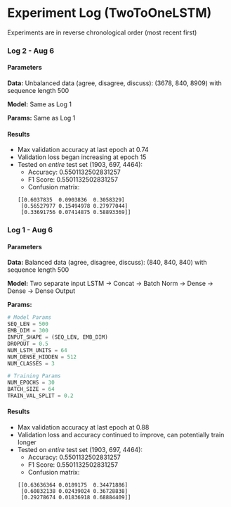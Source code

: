 # Experiment Log (TwoToOneLSTM)
Experiments are in reverse chronological order (most recent first)

### Log 2 - Aug 6
#### Parameters

**Data:** Unbalanced data (agree, disagree, discuss): (3678, 840, 8909) with sequence length 500

**Model:** Same as Log 1

**Params:** Same as Log 1

#### Results

* Max validation accuracy at last epoch at 0.74
* Validation loss began increasing at epoch 15
* Tested on *entire* test set (1903, 697, 4464):
    * Accuracy: 0.5501132502831257
    * F1 Score: 0.5501132502831257
    * Confusion matrix:
    ```
    [[0.6037835  0.0903836  0.3058329]
     [0.56527977 0.15494978 0.27977044]
     [0.33691756 0.07414875 0.58893369]]
    ```

### Log 1 - Aug 6
#### Parameters

**Data:** Balanced data (agree, disagree, discuss): (840, 840, 840) with sequence length 500

**Model:** 
Two separate input LSTM -> Concat -> Batch Norm -> Dense -> Dense -> Dense Output

**Params:**
```python
# Model Params
SEQ_LEN = 500
EMB_DIM = 300
INPUT_SHAPE = (SEQ_LEN, EMB_DIM)
DROPOUT = 0.5
NUM_LSTM_UNITS = 64
NUM_DENSE_HIDDEN = 512
NUM_CLASSES = 3

# Training Params
NUM_EPOCHS = 30
BATCH_SIZE = 64
TRAIN_VAL_SPLIT = 0.2
```

#### Results

* Max validation accuracy at last epoch at 0.88
* Validation loss and accuracy continued to improve, can potentially train longer
* Tested on *entire* test set (1903, 697, 4464):
    * Accuracy: 0.5501132502831257
    * F1 Score: 0.5501132502831257
    * Confusion matrix:
    ```
    [[0.63636364 0.0189175  0.34471886]
     [0.60832138 0.02439024 0.36728838]
     [0.29278674 0.01836918 0.68884409]]
    ```